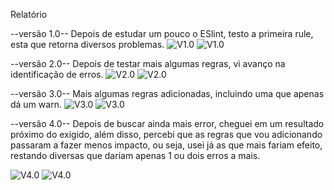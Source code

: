 Relatório

--versão 1.0--
Depois de estudar um pouco o ESlint, testo a primeira rule, esta que retorna diversos problemas.
![V1.0](img/codeV1.png)
![V1.0](img/errorV1.png)

--versão 2.0--
Depois de testar mais algumas regras, vi avanço na identificação de erros.
![V2.0](img/codeV2.png)
![V2.0](img/errorV2.png)

--versão 3.0--
Mais algumas regras adicionadas, incluindo uma que apenas dá um warn.
![V3.0](img/codeV3.png)
![V3.0](img/errorV3.png)

--versão 4.0--
Depois de buscar ainda mais error, cheguei em um resultado próximo do exigido, além disso, percebi que as regras que vou adicionando passaram a fazer menos impacto, ou seja, usei já as que mais fariam efeito, restando diversas que dariam apenas 1 ou dois erros a mais.

![V4.0](img/codeV4.png)
![V4.0](img/errorV4.png)




